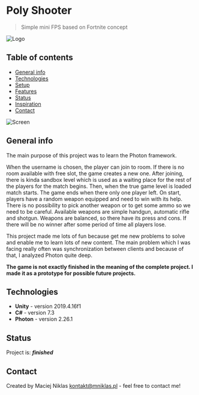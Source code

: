 # Poly Shooter
> Simple mini FPS based on Fortnite concept

![Logo](./Assets/Sprites/GameLogo.png)

## Table of contents
* [General info](#general-info)
* [Technologies](#technologies)
* [Setup](#setup)
* [Features](#features)
* [Status](#status)
* [Inspiration](#inspiration)
* [Contact](#contact)

![Screen](./PresentationScreen.png)

## General info
The main purpose of this project was to learn the Photon framework. 

When the username is chosen, the player can join to room. If there is no room available with free slot, the game creates a new one. After joining, there is kinda sandbox level which is used as a waiting place for the rest of the players for the match begins. Then, when the true game level is loaded match starts. The game ends when there only one player left. On start, players have a random weapon equipped and need to win with its help. There is no possibility to pick another weapon or to get some ammo so we need to be careful. Available weapons are simple handgun, automatic rifle and shotgun. Weapons are balanced, so there have its press and cons. If there will be no winner after some period of time all players lose.

This project made me lots of fun because get me new problems to solve and enable me to learn lots of new content. The main problem which I was facing really often was synchronization between clients and because of that, I analyzed Photon quite deep.

**The game is not exactly finished in the meaning of the complete project. I made it as a prototype for possible future projects.**

## Technologies
* **Unity** - version 2019.4.16f1
* **C#** - version 7.3
* **Photon** - version 2.26.1

## Status
Project is: **_finished_**

## Contact
Created by Maciej Niklas kontakt@mniklas.pl - feel free to contact me!